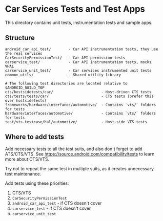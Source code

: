 <!--
  Copyright (C) 2021 The Android Open Source Project

  Licensed under the Apache License, Version 2.0 (the "License");
  you may not use this file except in compliance with the License.
  You may obtain a copy of the License at

       http://www.apache.org/licenses/LICENSE-2.0

  Unless required by applicable law or agreed to in writing, software
  distributed under the License is distributed on an "AS IS" BASIS,
  WITHOUT WARRANTIES OR CONDITIONS OF ANY KIND, either express or implied.
  See the License for the specific language governing permissions and
  limitations under the License
  -->

# Car Services Tests and Test Apps

This directory contains unit tests, instrumentation tests and sample apps.

## Structure

```
android_car_api_test/        - Car API instrumentation tests, they use the real services
CarSecurityPermissionTest/   - Car API permission tests
carservice_test/             - Car API instrumentation tests, mocks VHAL
carservice_unit_test/        - Car services instrumented unit tests
common_utils/                - Shared utility library

# The following test directories are located relative to $ANDROID_BUILD_TOP
cts/hostsidetests/car/                      - Host-driven CTS tests
cts/tests/tests/car/                        - CTS tests (prefer this over hostsidetests)
frameworks/hardware/interfaces/automotive/  - Contains `vts/` folders for tests
hardware/interfaces/automotive/             - Contains `vts/` folders for tests
test/vts-testcase/hal/automotive/           - Host-side VTS tests
```

## Where to add tests

Add necessary tests to all the test suits, and also don't forget to add ATS/CTS/VTS. See
https://source.android.com/compatibility/tests to learn more about CTS/VTS.

Try not to repeat the same test in multiple suits, as it creates unnecessary test maintenance.

Add tests using these priorities:

1. CTS/VTS
2. `CarSecurityPermissionTest`
3. `android_car_api_test` - if CTS doesn't cover
4. `carservice_test` - if CTS doesn't cover
5. `carservice_unit_test`
